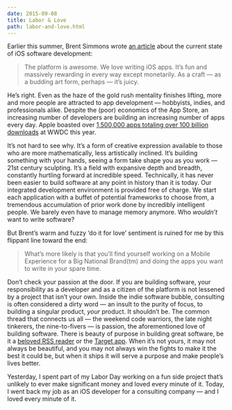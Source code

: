 ```yaml
---
date: 2015-09-08
title: Labor & Love
path: labor-and-love.html
---
```

Earlier this summer, Brent Simmons wrote [an article](http://inessential.com/2015/06/30/love) about the current state of iOS software development:
> The platform is awesome. We love writing iOS apps. It’s fun and massively rewarding in every way except monetarily. As a craft — as a budding art form, perhaps — it’s juicy.

He’s right. Even as the haze of the gold rush mentality finishes lifting, more and more people are attracted to app development — hobbyists, indies, and professionals alike. Despite the (poor) economics of the App Store, an increasing number of developers are building an increasing number of apps every day. Apple boasted over [1,500,000 apps totaling over 100 billion downloads](https://www.youtube.com/watch?v=fSiDIaab2nY) at WWDC this year.

It’s not hard to see why. It’s a form of creative expression available to those who are more mathematically, less artistically inclined. It’s building something with your hands, seeing a form take shape you as you work — 21st century sculpting. It’s a field with expansive depth and breadth, constantly hurtling forward at incredible speed. Technically, it has never been easier to build software at any point in history than it is today. Our integrated development environment is provided free of charge. We start each application with a buffet of potential frameworks to choose from, a tremendous accumulation of prior work done by incredibly intelligent people. We barely even have to manage memory anymore. Who _wouldn’t_ want to write software?

But Brent’s warm and fuzzy ‘do it for love’ sentiment is ruined for me by this flippant line toward the end:
> What’s more likely is that you’ll find yourself working on a Mobile Experience for a Big National Brand(tm) and doing the apps you want to write in your spare time.

Don’t check your passion at the door. If you are building software, your responsibility as a developer and as a citizen of the platform is not lessened by a project that isn’t your own. Inside the indie software bubble, consulting is often considered a dirty word — an insult to the purity of focus, to building a singular product, _your_ product. It shouldn’t be. The common thread that connects us all — the weekend code warriors, the late night tinkerers,  the nine-to-fivers — is passion, the aforementioned love of building software. There is beauty of purpose in building great software, be it a [beloved RSS reader](http://netnewswireapp.com) or the [Target app](https://itunes.apple.com/us/app/target/id297430070?mt=8). When it’s not yours, it may not always be beautiful, and you may not always win the fights to make it the best it could be, but when it ships it will serve a purpose and make people’s lives better.

Yesterday, I spent part of my Labor Day working on a fun side project that’s unlikely to ever make significant money and loved every minute of it. Today, I went back my job as an iOS developer for a consulting company — and I loved every minute of it.
